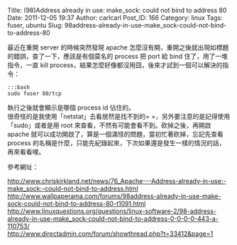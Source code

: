 Title: (98)Address already in use: make_sock: could not bind to address 80
Date: 2011-12-05 19:37
Author: carlcarl
Post_ID: 166
Category: linux
Tags: fuser, ubuntu
Slug: 98address-already-in-use-make_sock-could-not-bind-to-address-80

最近在重開 server 的時候突然發現 apache
怎麼沒有開，重開之後就出現如標題的錯誤，查了一下，應該是有個莫名的
process 把 port 給 bind 住了，用了一堆指令，一直 kill
process，結果怎麼好像都沒用囧，後來才試到一個可以解決的指令：

	:::bash
	sudo fuser 80/tcp

執行之後就會顯示是哪個 process id 佔住的。  
很奇怪的是我使用「netstat」去看居然是找不到的=
=，另外要注意的是記得使用「sudo」或者是用 root
來查看，不然有可能會看不到。砍掉之後，再開啟 apache
就可以成功開啟了，算是一個滿怪的問題，當初忙著砍掉，忘記先查看 process
的名稱是什麼，只能先紀錄起來，下次如果還是發生一樣的情況的話，再來看看哩。

參考網址：  

<http://www.chriskirkland.net/news/76_Apache---Address-already-in-use:-make_sock:-could-not-bind-to-address.html>  
<http://www.wallpaperama.com/forums/98address-already-in-use-make-sock-could-not-bind-to-address-80-t1091.html>  
<http://www.linuxquestions.org/questions/linux-software-2/98-address-already-in-use-make_sock-could-not-bind-to-address-0-0-0-0-443-a-110753/>  
<http://www.directadmin.com/forum/showthread.php?t=33412&page=1>
